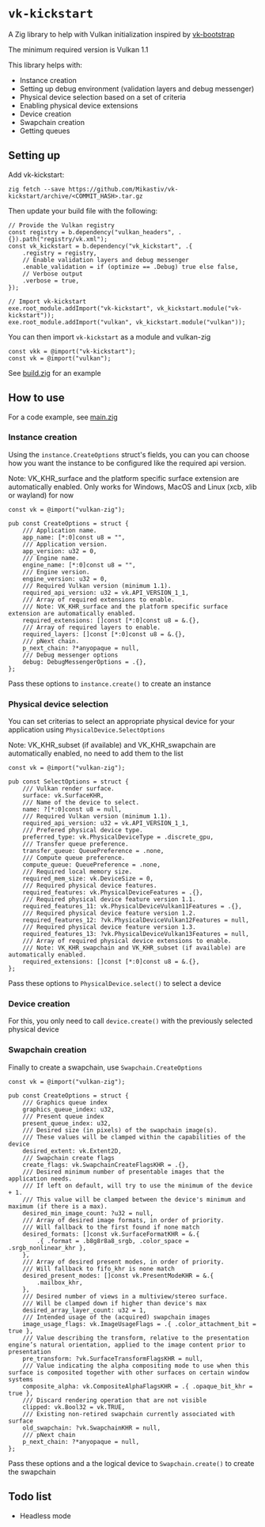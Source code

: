 # `vk-kickstart`

A Zig library to help with Vulkan initialization inspired by [vk-bootstrap](https://github.com/charles-lunarg/vk-bootstrap)

The minimum required version is Vulkan 1.1

This library helps with:
- Instance creation
- Setting up debug environment (validation layers and debug messenger)
- Physical device selection based on a set of criteria
- Enabling physical device extensions
- Device creation
- Swapchain creation
- Getting queues

## Setting up

Add vk-kickstart:
```
zig fetch --save https://github.com/Mikastiv/vk-kickstart/archive/<COMMIT_HASH>.tar.gz
```

Then update your build file with the following:
```zig
// Provide the Vulkan registry
const registry = b.dependency("vulkan_headers", .{}).path("registry/vk.xml");
const vk_kickstart = b.dependency("vk_kickstart", .{
    .registry = registry,
    // Enable validation layers and debug messenger
    .enable_validation = if (optimize == .Debug) true else false,
    // Verbose output
    .verbose = true,
});

// Import vk-kickstart
exe.root_module.addImport("vk-kickstart", vk_kickstart.module("vk-kickstart"));
exe.root_module.addImport("vulkan", vk_kickstart.module("vulkan"));
 ```

You can then import `vk-kickstart` as a module and vulkan-zig
```zig
const vkk = @import("vk-kickstart");
const vk = @import("vulkan");
```

See [build.zig](examples/glfw/build.zig) for an example

## How to use

For a code example, see [main.zig](examples/glfw/src/main.zig)

### Instance creation

Using the `instance.CreateOptions` struct's fields, you can you can choose how you want the instance to be configured like the required api version.

Note: VK_KHR_surface and the platform specific surface extension are automatically enabled. Only works for Windows, MacOS and Linux (xcb, xlib or wayland) for now

```zig
const vk = @import("vulkan-zig");

pub const CreateOptions = struct {
    /// Application name.
    app_name: [*:0]const u8 = "",
    /// Application version.
    app_version: u32 = 0,
    /// Engine name.
    engine_name: [*:0]const u8 = "",
    /// Engine version.
    engine_version: u32 = 0,
    /// Required Vulkan version (minimum 1.1).
    required_api_version: u32 = vk.API_VERSION_1_1,
    /// Array of required extensions to enable.
    /// Note: VK_KHR_surface and the platform specific surface extension are automatically enabled.
    required_extensions: []const [*:0]const u8 = &.{},
    /// Array of required layers to enable.
    required_layers: []const [*:0]const u8 = &.{},
    /// pNext chain.
    p_next_chain: ?*anyopaque = null,
    /// Debug messenger options
    debug: DebugMessengerOptions = .{},
};
```

Pass these options to `instance.create()` to create an instance

### Physical device selection

You can set criterias to select an appropriate physical device for your application using `PhysicalDevice.SelectOptions`

Note: VK_KHR_subset (if available) and VK_KHR_swapchain are automatically enabled, no need to add them to the list

```zig
const vk = @import("vulkan-zig");

pub const SelectOptions = struct {
    /// Vulkan render surface.
    surface: vk.SurfaceKHR,
    /// Name of the device to select.
    name: ?[*:0]const u8 = null,
    /// Required Vulkan version (minimum 1.1).
    required_api_version: u32 = vk.API_VERSION_1_1,
    /// Prefered physical device type.
    preferred_type: vk.PhysicalDeviceType = .discrete_gpu,
    /// Transfer queue preference.
    transfer_queue: QueuePreference = .none,
    /// Compute queue preference.
    compute_queue: QueuePreference = .none,
    /// Required local memory size.
    required_mem_size: vk.DeviceSize = 0,
    /// Required physical device features.
    required_features: vk.PhysicalDeviceFeatures = .{},
    /// Required physical device feature version 1.1.
    required_features_11: vk.PhysicalDeviceVulkan11Features = .{},
    /// Required physical device feature version 1.2.
    required_features_12: ?vk.PhysicalDeviceVulkan12Features = null,
    /// Required physical device feature version 1.3.
    required_features_13: ?vk.PhysicalDeviceVulkan13Features = null,
    /// Array of required physical device extensions to enable.
    /// Note: VK_KHR_swapchain and VK_KHR_subset (if available) are automatically enabled.
    required_extensions: []const [*:0]const u8 = &.{},
};
```

Pass these options to `PhysicalDevice.select()` to select a device

### Device creation

For this, you only need to call `device.create()` with the previously selected physical device

### Swapchain creation

Finally to create a swapchain, use `Swapchain.CreateOptions`

```zig
const vk = @import("vulkan-zig");

pub const CreateOptions = struct {
    /// Graphics queue index
    graphics_queue_index: u32,
    /// Present queue index
    present_queue_index: u32,
    /// Desired size (in pixels) of the swapchain image(s).
    /// These values will be clamped within the capabilities of the device
    desired_extent: vk.Extent2D,
    /// Swapchain create flags
    create_flags: vk.SwapchainCreateFlagsKHR = .{},
    /// Desired minimum number of presentable images that the application needs.
    /// If left on default, will try to use the minimum of the device + 1.
    /// This value will be clamped between the device's minimum and maximum (if there is a max).
    desired_min_image_count: ?u32 = null,
    /// Array of desired image formats, in order of priority.
    /// Will fallback to the first found if none match
    desired_formats: []const vk.SurfaceFormatKHR = &.{
        .{ .format = .b8g8r8a8_srgb, .color_space = .srgb_nonlinear_khr },
    },
    /// Array of desired present modes, in order of priority.
    /// Will fallback to fifo_khr is none match
    desired_present_modes: []const vk.PresentModeKHR = &.{
        .mailbox_khr,
    },
    /// Desired number of views in a multiview/stereo surface.
    /// Will be clamped down if higher than device's max
    desired_array_layer_count: u32 = 1,
    /// Intended usage of the (acquired) swapchain images
    image_usage_flags: vk.ImageUsageFlags = .{ .color_attachment_bit = true },
    /// Value describing the transform, relative to the presentation engine’s natural orientation, applied to the image content prior to presentation
    pre_transform: ?vk.SurfaceTransformFlagsKHR = null,
    /// Value indicating the alpha compositing mode to use when this surface is composited together with other surfaces on certain window systems
    composite_alpha: vk.CompositeAlphaFlagsKHR = .{ .opaque_bit_khr = true },
    /// Discard rendering operation that are not visible
    clipped: vk.Bool32 = vk.TRUE,
    /// Existing non-retired swapchain currently associated with surface
    old_swapchain: ?vk.SwapchainKHR = null,
    /// pNext chain
    p_next_chain: ?*anyopaque = null,
};
```

Pass these options and a the logical device to `Swapchain.create()` to create the swapchain

## Todo list
- Headless mode
